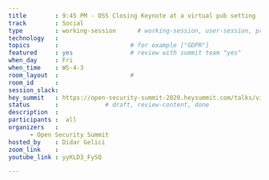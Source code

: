```yaml
---
title        : 9:45 PM - OSS Closing Keynote at a virtual pub setting
track        : Social
type         : working-session      # working-session, user-session, product-session
technology   :
topics       :                    # for example ["GDPR"]
featured     : yes                # review with summit team "yes"
when_day     : Fri
when_time    : WS-4-3
room_layout  :                    #
room_id      :
session_slack: 
hey_summit   : https://open-security-summit-2020.heysummit.com/talks/virtual-pub/
status       :             # draft, review-content, done
description  :
participants :  all
organizers   : 
      - Open Security Summit
hosted_by    : Didar Gelici
zoom_link    :
youtube_link : yyKLD3_FySQ

---
```

